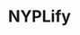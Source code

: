 ---
title: NYPLify
library: New York Public Library
lead: Access academic articles for free through the New York Public Library
samplesource: https://www.jstor.org/stable/169984
js: url = window.location.href; window.open('https://login.i.ezproxy.nypl.org/login?qurl=' + url,'_self')
supportedsources: https://login.i.ezproxy.nypl.org/menu
layout: library
---